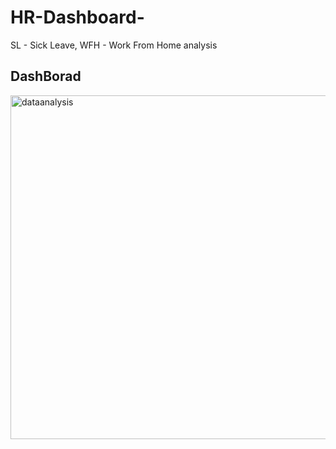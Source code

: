 # HR-Dashboard-
SL - Sick Leave, WFH - Work From Home analysis

## DashBorad 

<img align="center" alt="dataanalysis"  width = "1000" height = "550px" src="Income statement .png">

